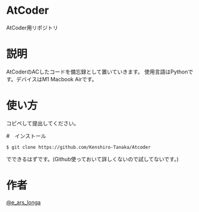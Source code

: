 # AtCoder
AtCoder用リポジトリ

# 説明
AtCoderのACしたコードを備忘録として置いていきます。
使用言語はPythonです。デバイスはM1 Macbook Airです。

# 使い方
コピペして提出してください。

#　インストール
```terminal
$ git clone https://github.com/Kenshiro-Tanaka/Atcoder
```
でできるはずです。(Github使っておいて詳しくないので試してないです。)

# 作者
[@e_ars_longa](https://twitter.com/e_ars_longa)
